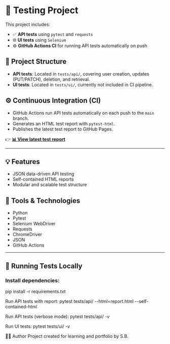 # 🧪 Testing Project

This project includes:

- ✅ **API tests** using `pytest` and `requests`
- 🌐 **UI tests** using `Selenium`
- ⚙️ **GitHub Actions CI** for running API tests automatically on push

## 📂 Project Structure

- **API tests**: Located in `tests/api/`, covering user creation, updates (PUT/PATCH), deletion, and retrieval.
- **UI tests**: Located in `tests/ui/`, currently not included in CI pipeline.

## ⚙️ Continuous Integration (CI)

- GitHub Actions run API tests automatically on each push to the `main` branch.
- Generates an HTML test report with `pytest-html`.
- Publishes the latest test report to GitHub Pages.

👉 **[📊 View latest test report](https://tany9.github.io/testing_project/)**

---

## 💡 Features

- JSON data-driven API testing
- Self-contained HTML reports
- Modular and scalable test structure

## 🔧 Tools & Technologies

- Python
- Pytest
- Selenium WebDriver
- Requests
- ChromeDriver
- JSON
- GitHub Actions

---

## 🚀 Running Tests Locally

### Install dependencies:

pip install -r requirements.txt

Run API tests with report:
pytest tests/api/ --html=report.html --self-contained-html

Run API tests (verbose mode):
pytest tests/api/ -v

Run UI tests:
pytest tests/ui/ -v


👩‍💻 Author
Project created for learning and portfolio by S.B.